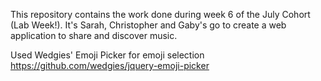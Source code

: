 This repository contains the work done during week 6 of the July Cohort (Lab Week!). It's Sarah, Christopher and Gaby's go to create a web application to share and discover music.

Used Wedgies' Emoji Picker for emoji selection
https://github.com/wedgies/jquery-emoji-picker
